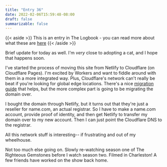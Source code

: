 ```yaml
---
title: "Entry 36"
date: 2022-02-06T15:59:48-08:00
draft: false
summarizable: false
---
```


{{< aside >}} This is an entry in The Logbook - you can read more about what these are [here](/posts/logbook) {{< /aside >}}

Brief update for today as well. I'm _very_ close to adopting a cat, and I hope that happens soon.

I've started the process of moving this site from Netlify to Cloudflare (on Cloudflare Pages). I'm excited by Workers and want to fiddle around with them in a more integrated way. Plus, Cloudflare's network can't really be beat if you're looking for global edge locations. There's a nice [migration guide](https://developers.cloudflare.com/pages/migrations/migrating-from-netlify) that helps, but the more complex part is going to be migrating the domain over.

I bought the domain through Netlify, but it turns out that they're just a reseller for name.com, an actual registrar. So I have to make a name.com account, provide proof of identity, and then get Netlify to transfer my domain over to my new account. Then I can just point the Cloudflare DNS to the registrar.

All this network stuff is interesting-- if frustrating and out of my wheelhouse.

Not too much else going on. Slowly re-watching season one of The Righteous Gemstones before I watch season two. Filmed in Charleston! A few friends have worked on the show back home.
